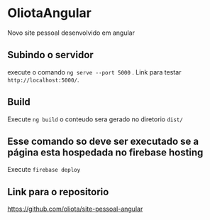 # OliotaAngular

Novo site pessoal desenvolvido em angular

## Subindo o servidor

execute o comando `ng serve --port 5000` . Link para testar `http://localhost:5000/`.

## Build

Execute `ng build` o conteudo sera gerado no diretorio `dist/`

## Esse comando so deve ser executado se a página esta hospedada no firebase hosting

Execute `firebase deploy`

## Link para o repositorio

<https://github.com/oliota/site-pessoal-angular>
